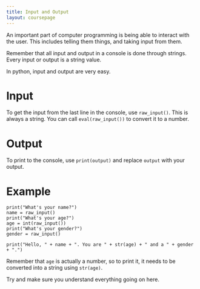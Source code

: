 ```yaml
---
title: Input and Output
layout: coursepage
---
```


An important part of computer programming is being able to interact with the user. This includes telling them things, and taking input from them.

Remember that all input and output in a console is done through strings. Every input or output is a string value.

In python, input and output are very easy.

# Input
To get the input from the last line in the console, use `raw_input()`. This is always a string. You can call `eval(raw_input())` to convert it to a number.

# Output
To print to the console, use `print(output)` and replace `output` with your output.

# Example

    print("What's your name?")
    name = raw_input()
    print("What's your age?")
    age = int(raw_input())
    print("What's your gender?")
    gender = raw_input()

    print("Hello, " + name + ". You are " + str(age) + " and a " + gender + ".")

Remember that `age` is actually a number, so to print it, it needs to be converted into a string using `str(age)`.

Try and make sure you understand everything going on here.
